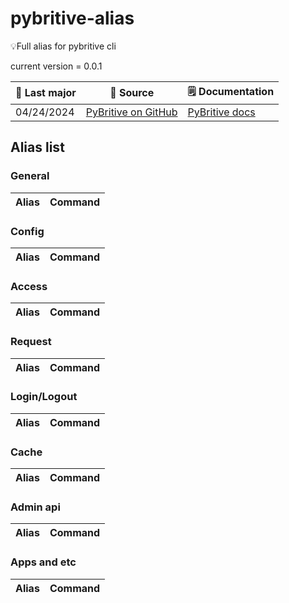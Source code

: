 # pybritive-alias
💡Full alias for pybritive cli

current version = 0.0.1

|  🤘 Last major |  🔭 Source | 🗒️ Documentation |
| --- | --- | --- |
| 04/24/2024 | [PyBritive on GitHub](https://github.com/britive/python-cli) | [PyBritive docs](https://britive.github.io/python-cli/) |


## Alias list
### General

| Alias  | Command |
| ------------- | ------------- |


### Config

| Alias  | Command |
| ------------- | ------------- |


### Access

| Alias  | Command |
| ------------- | ------------- |


### Request

| Alias  | Command |
| ------------- | ------------- |


### Login/Logout

| Alias  | Command |
| ------------- | ------------- |


### Cache

| Alias  | Command |
| ------------- | ------------- |


### Admin api

| Alias  | Command |
| ------------- | ------------- |


### Apps and etc

| Alias  | Command |
| ------------- | ------------- |
